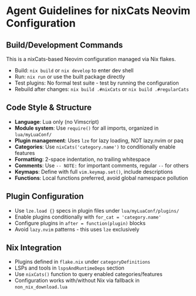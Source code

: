 # Agent Guidelines for nixCats Neovim Configuration

## Build/Development Commands
This is a nixCats-based Neovim configuration managed via Nix flakes.
- Build: `nix build` or `nix develop` to enter dev shell
- Run: `nix run` or use the built package directly
- Test plugins: No formal test suite - test by running the configuration
- Rebuild after changes: `nix build .#nixCats` or `nix build .#regularCats`

## Code Style & Structure
- **Language**: Lua only (no Vimscript)
- **Module system**: Use `require()` for all imports, organized in `lua/myLuaConf/`
- **Plugin management**: Uses `lze` for lazy loading, NOT lazy.nvim or paq
- **Categories**: Use `nixCats('category.name')` to conditionally enable features
- **Formatting**: 2-space indentation, no trailing whitespace
- **Comments**: Use `-- NOTE:` for important comments, regular `--` for others
- **Keymaps**: Define with full `vim.keymap.set()`, include descriptions
- **Functions**: Local functions preferred, avoid global namespace pollution

## Plugin Configuration
- Use `lze.load {}` specs in plugin files under `lua/myLuaConf/plugins/`
- Enable plugins conditionally with `for_cat = 'category.name'`
- Configure plugins in `after = function(plugin)` blocks
- Avoid `lazy.nvim` patterns - this uses `lze` exclusively

## Nix Integration
- Plugins defined in `flake.nix` under `categoryDefinitions`
- LSPs and tools in `lspsAndRuntimeDeps` section
- Use `nixCats()` function to query enabled categories/features
- Configuration works with/without Nix via fallback in `non_nix_download.lua`